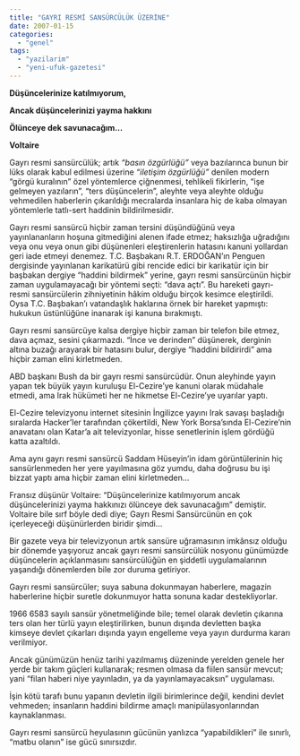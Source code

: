 ```yaml
---
title: "GAYRI RESMİ SANSÜRCÜLÜK ÜZERİNE"
date: 2007-01-15
categories: 
  - "genel"
tags: 
  - "yazilarim"
  - "yeni-ufuk-gazetesi"
---
```


**Düşüncelerinize katılmıyorum,**

**Ancak düşüncelerinizi yayma hakkını**

**Ölünceye dek savunacağım…**

**Voltaire**

Gayrı resmi sansürcülük; artık _“basın özgürlüğü”_ veya bazılarınca bunun bir lüks olarak kabul edilmesi üzerine _“iletişim özgürlüğü”_ denilen modern “görgü kuralının” özel yöntemlerce çiğnenmesi, tehlikeli fikirlerin, “işe gelmeyen yazıların”, “ters düşüncelerin”, aleyhte veya aleyhte olduğu vehmedilen haberlerin çıkarıldığı mecralarda insanlara hiç de kaba olmayan yöntemlerle tatlı-sert haddinin bildirilmesidir.

Gayrı resmi sansürcü hiçbir zaman tersini düşündüğünü veya yayınlananların hoşuna gitmediğini alenen ifade etmez; haksızlığa uğradığını veya onu veya onun gibi düşünenleri eleştirenlerin hatasını kanuni yollardan geri iade etmeyi denemez. T.C. Başbakanı R.T. ERDOĞAN’ın Penguen dergisinde yayınlanan karikatürü gibi rencide edici bir karikatür için bir başbakan dergiye “haddini bildirmek” yerine, gayrı resmi sansürcünün hiçbir zaman uygulamayacağı bir yöntemi seçti: “dava açtı”. Bu hareketi gayrı-resmi sansürcülerin zihniyetinin hâkim olduğu birçok kesimce eleştirildi. Oysa T.C. Başbakan’ı vatandaşlık haklarına örnek bir hareket yapmıştı: hukukun üstünlüğüne inanarak işi kanuna bırakmıştı.

Gayrı resmi sansürcüye kalsa dergiye hiçbir zaman bir telefon bile etmez, dava açmaz, sesini çıkarmazdı. “İnce ve derinden” düşünerek, derginin altına buzağı arayarak bir hatasını bulur, dergiye “haddini bildirirdi” ama hiçbir zaman elini kirletmeden.

ABD başkanı Bush da bir gayrı resmi sansürcüdür. Onun aleyhinde yayın yapan tek büyük yayın kuruluşu El-Cezire’ye kanuni olarak müdahale etmedi, ama Irak hükümeti her ne hikmetse El-Cezire’ye uyarılar yaptı.

El-Cezire televizyonu internet sitesinin İngilizce yayını Irak savaşı başladığı sıralarda Hacker’ler tarafından çökertildi, New York Borsa’sında El-Cezire’nin anavatanı olan Katar’a ait televizyonlar, hisse senetlerinin işlem gördüğü katta azaltıldı.

Ama aynı gayrı resmi sansürcü Saddam Hüseyin’in idam görüntülerinin hiç sansürlenmeden her yere yayılmasına göz yumdu, daha doğrusu bu işi bizzat yaptı ama hiçbir zaman elini kirletmeden…

Fransız düşünür Voltaire: “Düşüncelerinize katılmıyorum ancak düşüncelerinizi yayma hakkınızı ölünceye dek savunacağım” demiştir. Voltaire bile sırf böyle dedi diye; Gayrı Resmi Sansürcünün en çok içerleyeceği düşünürlerden biridir şimdi…

Bir gazete veya bir televizyonun artık sansüre uğramasının imkânsız olduğu bir dönemde yaşıyoruz ancak gayrı resmi sansürcülük nosyonu günümüzde düşüncelerin açıklanmasını sansürcülüğün en şiddetli uygulamalarının yaşandığı dönemlerden bile zor duruma getiriyor.

Gayrı resmi sansürcüler; suya sabuna dokunmayan haberlere, magazin haberlerine hiçbir suretle dokunmuyor hatta sonuna kadar destekliyorlar.

1966 6583 sayılı sansür yönetmeliğinde bile; temel olarak devletin çıkarına ters olan her türlü yayın eleştirilirken, bunun dışında devletten başka kimseye devlet çıkarları dışında yayın engelleme veya yayın durdurma kararı verilmiyor.

Ancak günümüzün henüz tarihi yazılmamış düzeninde yerelden genele her yerde bir takım güçleri kullanarak; resmen olmasa da fiilen sansür mevcut; yani “filan haberi niye yayınladın, ya da yayınlamayacaksın” uygulaması.

İşin kötü tarafı bunu yapanın devletin ilgili birimlerince değil, kendini devlet vehmeden; insanların haddini bildirme amaçlı manipülasyonlarından kaynaklanması.

Gayrı resmi sansürcü heyulasının gücünün yanlızca “yapabildikleri” ile sınırlı, “matbu olanın” ise gücü sınırsızdır.
